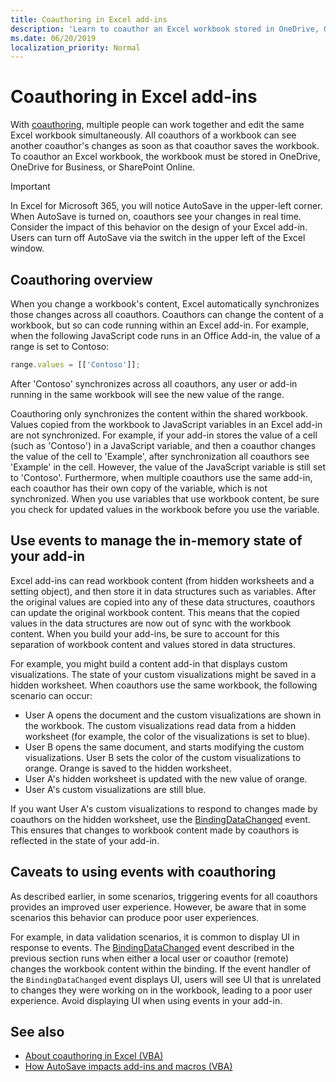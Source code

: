 ```yaml
---
title: Coauthoring in Excel add-ins
description: 'Learn to coauthor an Excel workbook stored in OneDrive, OneDrive for Business, or SharePoint Online.'
ms.date: 06/20/2019
localization_priority: Normal
---
```



# Coauthoring in Excel add-ins  

With [coauthoring](https://support.office.com/article/Collaborate-on-Excel-workbooks-at-the-same-time-with-co-authoring-7152aa8b-b791-414c-a3bb-3024e46fb104), multiple people can work together and edit the same Excel workbook simultaneously. All coauthors of a workbook can see another coauthor's changes as soon as that coauthor saves the workbook. To coauthor an Excel workbook, the workbook must be stored in OneDrive, OneDrive for Business, or SharePoint Online.

> [!IMPORTANT]
> In Excel for Microsoft 365, you will notice AutoSave in the upper-left corner. When AutoSave is turned on, coauthors see your changes in real time. Consider the impact of this behavior on the design of your Excel add-in. Users can turn off AutoSave via the switch in the upper left of the Excel window.

## Coauthoring overview

When you change a workbook's content, Excel automatically synchronizes those changes across all coauthors. Coauthors can change the content of a workbook, but so can code running within an Excel add-in. For example, when the following JavaScript code runs in an Office Add-in, the value of a range is set to Contoso:

```js
range.values = [['Contoso']];
```
After 'Contoso' synchronizes across all coauthors, any user or add-in running in the same workbook will see the new value of the range.

Coauthoring only synchronizes the content within the shared workbook. Values copied from the workbook to JavaScript variables in an Excel add-in are not synchronized. For example, if your add-in stores the value of a cell (such as 'Contoso') in a JavaScript variable, and then a coauthor changes the value of the cell to 'Example', after synchronization all coauthors see 'Example' in the cell. However, the value of the JavaScript variable is still set to 'Contoso'. Furthermore, when multiple coauthors use the same add-in, each coauthor has their own copy of the variable, which is not synchronized. When you use variables that use workbook content, be sure you check for updated values in the workbook before you use the variable.

## Use events to manage the in-memory state of your add-in

Excel add-ins can read workbook content (from hidden worksheets and a setting object), and then store it in data structures such as variables. After the original values are copied into any of these data structures, coauthors can update the original workbook content. This means that the copied values in the data structures are now out of sync with the workbook content. When you build your add-ins, be sure to account for this separation of workbook content and values stored in data structures.

For example, you might build a content add-in that displays custom visualizations. The state of your custom visualizations might be saved in a hidden worksheet. When coauthors use the same workbook, the following scenario can occur:

- User A opens the document and the custom visualizations are shown in the workbook. The custom visualizations read data from a hidden worksheet (for example, the color of the visualizations is set to blue).
- User B opens the same document, and starts modifying the custom visualizations. User B sets the color of the custom visualizations to orange. Orange is saved to the hidden worksheet.
- User A's hidden worksheet is updated with the new value of orange.
- User A's custom visualizations are still blue.

If you want User A's custom visualizations to respond to changes made by coauthors on the hidden worksheet, use the [BindingDataChanged](/javascript/api/office/office.bindingdatachangedeventargs) event. This ensures that changes to workbook content made by coauthors is reflected in the state of your add-in.

## Caveats to using events with coauthoring

As described earlier, in some scenarios, triggering events for all coauthors provides an improved user experience. However, be aware that in some scenarios this behavior can produce poor user experiences. 

For example, in data validation scenarios, it is common to display UI in response to events. The [BindingDataChanged](/javascript/api/office/office.bindingdatachangedeventargs) event described in the previous section runs when either a local user or coauthor (remote) changes the workbook content within the binding. If the event handler of the `BindingDataChanged` event displays UI, users will see UI that is unrelated to changes they were working on in the workbook, leading to a poor user experience. Avoid displaying UI when using events in your add-in.

## See also

- [About coauthoring in Excel (VBA)](/office/vba/excel/concepts/about-coauthoring-in-excel)
- [How AutoSave impacts add-ins and macros (VBA)](/office/vba/library-reference/concepts/how-autosave-impacts-addins-and-macros)

